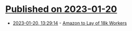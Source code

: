# [Published on 2023-01-20](index.md)

* [2023-01-20, 13:29:14](https://news.ycombinator.com/item?id=34452845) - [Amazon to Lay of 18k Workers](https://www.cnbc.com/2023/01/18/amazon-job-cuts-read-the-memos.html)
